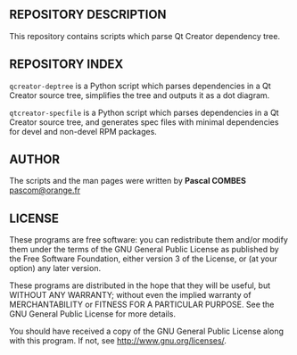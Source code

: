 REPOSITORY DESCRIPTION
----------------------
This repository contains scripts which parse Qt Creator dependency tree.

REPOSITORY INDEX
----------------
`qcreator-deptree` is a Python script which parses dependencies in a Qt Creator source tree,
simplifies the tree and outputs it as a dot diagram.

`qtcreator-specfile` is a Python script which parses dependencies in a Qt Creator source tree,
and generates spec files with minimal dependencies for devel and non-devel RPM packages.

AUTHOR
------
The scripts and the man pages were written by **Pascal COMBES** <pascom@orange.fr>

LICENSE
-------
These programs are free software: you can redistribute them and/or modify
them under the terms of the GNU General Public License as published by
the Free Software Foundation, either version 3 of the License, or
(at your option) any later version.

These programs are distributed in the hope that they will be useful,
but WITHOUT ANY WARRANTY; without even the implied warranty of
MERCHANTABILITY or FITNESS FOR A PARTICULAR PURPOSE.  See the
GNU General Public License for more details.

You should have received a copy of the GNU General Public License
along with this program.  If not, see <http://www.gnu.org/licenses/>.
